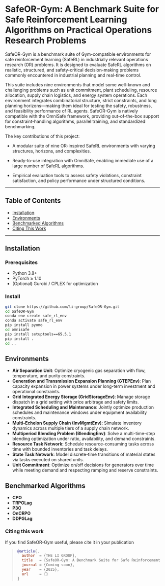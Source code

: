 # SafeOR-Gym: A Benchmark Suite for Safe Reinforcement Learning Algorithms on Practical Operations Research Problems

SafeOR-Gym is a benchmark suite of Gym-compatible environments for safe reinforcement learning (SafeRL) in industrially relevant operations research (OR) problems. It is designed to evaluate SafeRL algorithms on realistic, structured, and safety-critical decision-making problems commonly encountered in industrial planning and real-time control.

This suite includes nine environments that model some well-known and challenging problems such as unit commitment, plant scheduling, resource allocation, supply chain logistics, and energy system operations. Each environment integrates combinatorial structure, strict constraints, and long planning horizons—making them ideal for testing the safety, robustness, and feasibility performance of RL agents. SafeOR-Gym is natively compatible with the OmniSafe framework, providing out-of-the-box support for constraint-handling algorithms, parallel training, and standardized benchmarking.

The key contributions of this project:


- A modular suite of nine OR-inspired SafeRL environments with varying structures, horizons, and complexities.

- Ready-to-use integration with OmniSafe, enabling immediate use of a large number of SafeRL algorithms.

- Empirical evaluation tools to assess safety violations, constraint satisfaction, and policy performance under structured conditions.


---

## Table of Contents

- [Installation](#installation)
- [Environments](#environments)
- [Benchmarked Algorithms](#benchmarked-algorithms)
- [Citing This Work](#citing-this-work)

---

## Installation

### Prerequisites

- Python 3.8+
- PyTorch ≥ 1.10
- (Optional) Gurobi / CPLEX for optimization

### Install

```bash
git clone https://github.com/li-group/SafeOR-Gym.git
cd SafeOR-Gym
conda env create safe_rl_env
conda activate safe_rl_env
pip install pyomo
cd omnisafe
pip install setuptools==65.5.1
pip install .
cd ..
```

## Environments

- **Air Separation Unit**: Optimize cryogenic gas separation with flow, temperature, and purity constraints.
- **Generation and Transmission Expansion Planning (GTEPEnv)**: Plan capacity expansion in power systems under long-term investment and operational constraints.
- **Grid Integrated Energy Storage (GridStorageEnv)**: Manage storage dispatch in a grid setting with price arbitrage and safety limits.
- **Integrated Scheduling and Maintenance**: Jointly optimize production schedules and maintenance windows under equipment availability constraints.
- **Multi-Echelon Supply Chain (InvMgmtEnv)**: Simulate inventory dynamics across multiple tiers of a supply chain network.
- **Multiperiod Blending Problem (BlendingEnv)**: Solve a multi-time-step blending optimization under ratio, availability, and demand constraints.
- **Resource Task Network**: Schedule resource-consuming tasks across time with bounded inventories and task delays.
- **State Task Network**: Model discrete-time transitions of material states via tasks executed on shared units.
- **Unit Commitment**: Optimize on/off decisions for generators over time while meeting demand and respecting ramping and reserve constraints.


## Benchmarked Algorithms

- **CPO**
- **TRPOLag**
- **P3O**
- **OnCRPO**
- **DDPGLag**



### Citing this work
If you find SafeOR-Gym useful, please cite it in your publication

> ```bibtex
> @article{,
>   author  = {THE LI GROUP},
>   title   = {SafeOR-Gym: A Benchmark Suite for Safe Reinforcement Learning Algorithms on Practical Operations Research Problems},
>   journal = {Coming soon},
>   year    = {2025},
>   url     = {}
> }
> ```

